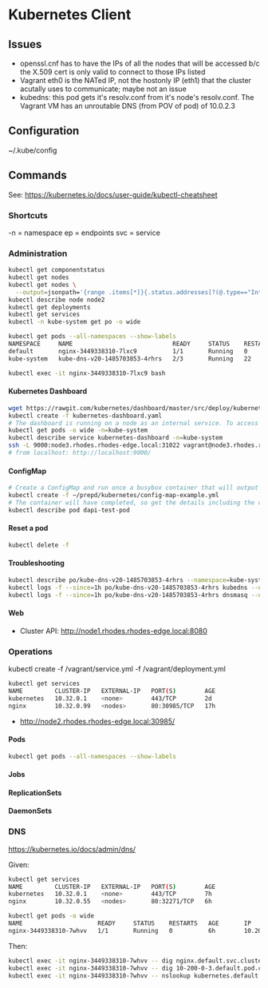 
# Kubernetes Client

## Issues
- openssl.cnf has to have the IPs of all the nodes that will be accessed b/c the X.509 cert is only valid to connect to those IPs listed
- Vagrant eth0 is the NATed IP, not the hostonly IP (eth1) that the cluster acutally uses to communicate; maybe not an issue
- kubedns: this pod gets it's resolv.conf from it's node's resolv.conf. The Vagrant VM has an unroutable DNS (from POV of pod) of 10.0.2.3


## Configuration

~/.kube/config

## Commands

See: https://kubernetes.io/docs/user-guide/kubectl-cheatsheet

### Shortcuts

-n = namespace
ep = endpoints
svc = service

### Administration

```bash
kubectl get componentstatus
kubectl get nodes
kubectl get nodes \
  --output=jsonpath='{range .items[*]}{.status.addresses[?(@.type=="InternalIP")].address} {.spec.podCIDR} {"\n"}{end}'
kubectl describe node node2
kubectl get deployments
kubectl get services
kubectl -n kube-system get po -o wide
```


```bash
kubectl get pods --all-namespaces --show-labels
NAMESPACE     NAME                            READY     STATUS    RESTARTS   AGE       LABELS
default       nginx-3449338310-7lxc9          1/1       Running   0          35m       pod-template-hash=3449338310,run=nginx
kube-system   kube-dns-v20-1485703853-4rhrs   2/3       Running   22         33m       k8s-app=kube-dns,kubernetes.io/cluster-service=true,pod-template-hash=1485703853,version=v20

kubectl exec -it nginx-3449338310-7lxc9 bash
```

#### Kubernetes Dashboard

```bash
wget https://rawgit.com/kubernetes/dashboard/master/src/deploy/kubernetes-dashboard.yaml
kubectl create -f kubernetes-dashboard.yaml
# The dashboard is running on a node as an internal service. To access it from local machine, create an ssh tunnel to the port the dashboard is running on:
kubectl get pods -o wide -n=kube-system
kubectl describe service kubernetes-dashboard -n=kube-system
ssh -L 9000:node3.rhodes.rhodes-edge.local:31022 vagrant@node3.rhodes.rhodes-edge.local
# from localhost: http://localhost:9000/
```

#### ConfigMap

```bash
# Create a ConfigMap and run once a busybox container that will output the ENV vars
kubectl create -f ~/prepd/kubernetes/config-map-example.yml
# The container will have completed, so get the details including the container id
kubectl describe pod dapi-test-pod

```


#### Reset a pod

```bash
kubectl delete -f 
```


#### Troubleshooting

```bash
kubectl describe po/kube-dns-v20-1485703853-4rhrs --namespace=kube-system
kubectl logs -f --since=1h po/kube-dns-v20-1485703853-4rhrs kubedns --namespace=kube-system
kubectl logs -f --since=1h po/kube-dns-v20-1485703853-4rhrs dnsmasq --namespace=kube-system
```


#### Web

- Cluster API: http://node1.rhodes.rhodes-edge.local:8080

### Operations


kubectl create -f /vagrant/service.yml -f /vagrant/deployment.yml

```bash
kubectl get services
NAME         CLUSTER-IP   EXTERNAL-IP   PORT(S)        AGE
kubernetes   10.32.0.1    <none>        443/TCP        2d
nginx        10.32.0.99   <nodes>       80:30985/TCP   17h
```

- http://node2.rhodes.rhodes-edge.local:30985/

#### Pods

```bash
kubectl get pods --all-namespaces --show-labels
```

#### Jobs

#### ReplicationSets

#### DaemonSets


### DNS

https://kubernetes.io/docs/admin/dns/

Given:


```bash
kubectl get services
NAME         CLUSTER-IP   EXTERNAL-IP   PORT(S)        AGE
kubernetes   10.32.0.1    <none>        443/TCP        7h
nginx        10.32.0.55   <nodes>       80:32271/TCP   6h

kubectl get pods -o wide
NAME                     READY     STATUS    RESTARTS   AGE       IP           NODE
nginx-3449338310-7whvv   1/1       Running   0          6h        10.200.0.3   172.28.128.11
```

Then:

```bash
kubectl exec -it nginx-3449338310-7whvv -- dig nginx.default.svc.cluster.local
kubectl exec -it nginx-3449338310-7whvv -- dig 10-200-0-3.default.pod.cluster.local
kubectl exec -it nginx-3449338310-7whvv -- nslookup kubernetes.default
```

